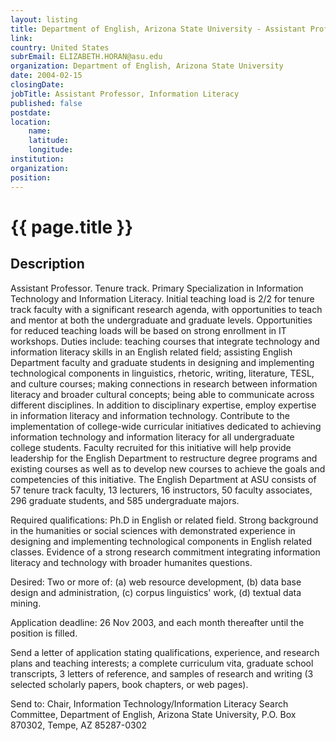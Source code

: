 ```yaml
---
layout: listing
title: Department of English, Arizona State University - Assistant Professor, Information Literacy
link:
country: United States
subrEmail: ELIZABETH.HORAN@asu.edu
organization: Department of English, Arizona State University 
date: 2004-02-15
closingDate: 
jobTitle: Assistant Professor, Information Literacy
published: false
postdate:
location:
	name: 
	latitude: 
	longitude: 
institution: 
organization: 
position: 
--- 
```



# {{ page.title }}

## Description




<p>Assistant Professor. Tenure track. Primary Specialization in Information Technology and Information Literacy. Initial teaching load is 2/2 for tenure track faculty with a significant research agenda, with opportunities to teach and mentor at both the undergraduate and graduate levels. Opportunities for reduced teaching loads will be based on strong enrollment in IT workshops. Duties include: teaching courses that integrate technology and information literacy skills in an English related field; assisting English Department faculty and graduate students in designing and implementing technological components in linguistics, rhetoric, writing, literature, TESL, and culture courses; making connections in research between information literacy and broader cultural concepts; being able to communicate across different disciplines. In addition to disciplinary expertise, employ expertise in information literacy and information technology. Contribute to the implementation of college-wide curricular initiatives dedicated to achieving information technology and information literacy for all undergraduate college students. Faculty recruited for this initiative will help provide leadership for the English Department to restructure degree programs and existing courses as well as to develop new courses to achieve the goals and competencies of this initiative. The English Department at ASU consists of 57 tenure track faculty, 13 lecturers, 16 instructors, 50 faculty associates, 296 graduate students, and 585 undergraduate majors.</p>
<p>Required qualifications: Ph.D in English or related field. Strong background in the humanities or social sciences with demonstrated experience in designing and implementing technological components in English related classes. Evidence of a strong research commitment integrating information literacy and technology with broader humanites questions.</p>
<p>Desired: Two or more of: (a) web resource development, (b) data base design and administration, (c) corpus linguistics' work, (d) textual data mining.</p>
<p>Application deadline: 26 Nov 2003, and each month thereafter until the position is filled. </p>
<p>Send a letter of application stating qualifications, experience, and research plans and teaching interests; a complete curriculum vita, graduate school transcripts, 3 letters of reference, and samples of research and writing (3 selected scholarly papers, book chapters, or web pages).</p>
<p>Send to: Chair, Information Technology/Information Literacy Search Committee, Department of English, Arizona State University, P.O. Box 870302, Tempe, AZ 85287-0302 </p>

</p>
